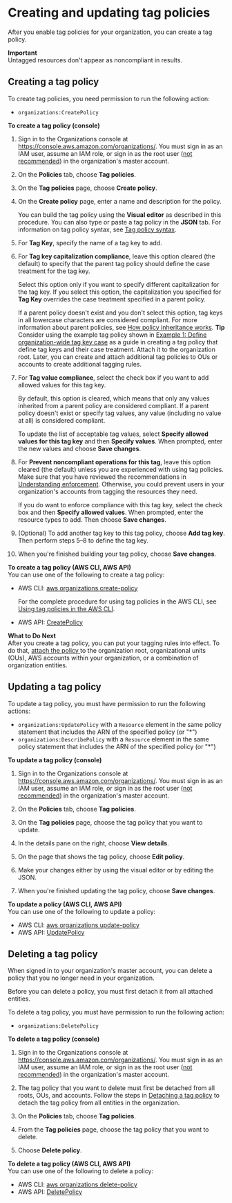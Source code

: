 # Creating and updating tag policies<a name="orgs_manage_policies_tag-policies-create"></a>

After you enable tag policies for your organization, you can create a tag policy\.

**Important**  
Untagged resources don't appear as noncompliant in results\.

## Creating a tag policy<a name="create-tag-policy-procedure"></a>

To create tag policies, you need permission to run the following action:
+ `organizations:CreatePolicy`

**To create a tag policy \(console\)**

1. Sign in to the Organizations console at [https://console\.aws\.amazon\.com/organizations/](https://console.aws.amazon.com/organizations/)\. You must sign in as an IAM user, assume an IAM role, or sign in as the root user \([not recommended](https://docs.aws.amazon.com/IAM/latest/UserGuide/best-practices.html#lock-away-credentials)\) in the organization's master account\.

1. On the **Policies** tab, choose **Tag policies**\.

1. On the **Tag policies** page, choose **Create policy**\. 

1. On the **Create policy** page, enter a name and description for the policy\.

   You can build the tag policy using the **Visual editor** as described in this procedure\. You can also type or paste a tag policy in the **JSON** tab\. For information on tag policy syntax, see [Tag policy syntax](orgs_manage_policies_example-tag-policies.md#tag-policy-syntax-reference)\.

1. For **Tag Key**, specify the name of a tag key to add\. 

1. For **Tag key capitalization compliance**, leave this option cleared \(the default\) to specify that the parent tag policy should define the case treatment for the tag key\. 

   Select this option only if you want to specify different capitalization for the tag key\. If you select this option, the capitalization you specified for **Tag Key** overrides the case treatment specified in a parent policy\. 

   If a parent policy doesn't exist and you don't select this option, tag keys in all lowercase characters are considered compliant\. For more information about parent policies, see [How policy inheritance works](orgs_manage_policies-inheritance.md)\.
**Tip**  
Consider using the example tag policy shown in [Example 1: Define organization\-wide tag key case](orgs_manage_policies_example-tag-policies.md#tag-policy-example-key-case) as a guide in creating a tag policy that define tag keys and their case treatment\. Attach it to the organization root\. Later, you can create and attach additional tag policies to OUs or accounts to create additional tagging rules\. 

1. For **Tag value compliance**, select the check box if you want to add allowed values for this tag key\.

   By default, this option is cleared, which means that only any values inherited from a parent policy are considered compliant\. If a parent policy doesn't exist or specify tag values, any value \(including no value at all\) is considered compliant\. 

   To update the list of acceptable tag values, select **Specify allowed values for this tag key** and then **Specify values**\. When prompted, enter the new values and choose **Save changes**\.

1. For **Prevent noncompliant operations for this tag**, leave this option cleared \(the default\) unless you are experienced with using tag policies\. Make sure that you have reviewed the recommendations in [Understanding enforcement](orgs_manage_policies_tag-policies-enforcement.md)\. Otherwise, you could prevent users in your organization's accounts from tagging the resources they need\. 

   If you do want to enforce compliance with this tag key, select the check box and then **Specify allowed values**\. When prompted, enter the resource types to add\. Then choose **Save changes**\.

1. \(Optional\) To add another tag key to this tag policy, choose **Add tag key**\. Then perform steps 5–8 to define the tag key\.

1. When you're finished building your tag policy, choose **Save changes**\.

**To create a tag policy \(AWS CLI, AWS API\)**  
You can use one of the following to create a tag policy:
+ AWS CLI: [aws organizations create\-policy](https://docs.aws.amazon.com/cli/latest/reference/organizations/create-policy.html)

  For the complete procedure for using tag policies in the AWS CLI, see [Using tag policies in the AWS CLI](tag-policy-cli.md)\.
+ AWS API: [CreatePolicy](https://docs.aws.amazon.com/organizations/latest/APIReference/API_CreatePolicy.html)

**What to Do Next**  
After you create a tag policy, you can put your tagging rules into effect\. To do that, [attach the policy ](attach-tag-policy.md) to the organization root, organizational units \(OUs\), AWS accounts within your organization, or a combination of organization entities\. 

## Updating a tag policy<a name="update-tag-policy-procedure"></a>

To update a tag policy, you must have permission to run the following actions:
+ `organizations:UpdatePolicy` with a `Resource` element in the same policy statement that includes the ARN of the specified policy \(or "\*"\)
+ `organizations:DescribePolicy` with a `Resource` element in the same policy statement that includes the ARN of the specified policy \(or "\*"\)

**To update a tag policy \(console\)**

1. Sign in to the Organizations console at [https://console\.aws\.amazon\.com/organizations/](https://console.aws.amazon.com/organizations/)\. You must sign in as an IAM user, assume an IAM role, or sign in as the root user \([not recommended](https://docs.aws.amazon.com/IAM/latest/UserGuide/best-practices.html#lock-away-credentials)\) in the organization's master account\.

1. On the **Policies** tab, choose **Tag policies**\.

1. On the **Tag policies** page, choose the tag policy that you want to update\.

1. In the details pane on the right, choose **View details**\. 

1. On the page that shows the tag policy, choose **Edit policy**\.

1. Make your changes either by using the visual editor or by editing the JSON\. 

1. When you're finished updating the tag policy, choose **Save changes**\.

**To update a policy \(AWS CLI, AWS API\)**  
You can use one of the following to update a policy: 
+ AWS CLI: [aws organizations update\-policy](https://docs.aws.amazon.com/cli/latest/reference/organizations/update-policy.html)
+ AWS API: [UpdatePolicy](https://docs.aws.amazon.com/organizations/latest/APIReference/API_UpdatePolicy.html)

## Deleting a tag policy<a name="delete-tag-policy-procedure"></a>

When signed in to your organization's master account, you can delete a policy that you no longer need in your organization\. 

Before you can delete a policy, you must first detach it from all attached entities\.

To delete a tag policy, you must have permission to run the following action:
+ `organizations:DeletePolicy`

**To delete a tag policy \(console\)**

1. Sign in to the Organizations console at [https://console\.aws\.amazon\.com/organizations/](https://console.aws.amazon.com/organizations/)\. You must sign in as an IAM user, assume an IAM role, or sign in as the root user \([not recommended](https://docs.aws.amazon.com/IAM/latest/UserGuide/best-practices.html#lock-away-credentials)\) in the organization's master account\.

1. The tag policy that you want to delete must first be detached from all roots, OUs, and accounts\. Follow the steps in [Detaching a tag policy](attach-tag-policy.md#detach-tag-policy) to detach the tag policy from all entities in the organization\.

1. On the **Policies** tab, choose **Tag policies**\.

1. From the **Tag policies** page, choose the tag policy that you want to delete\. 

1. Choose **Delete policy**\.

**To delete a tag policy \(AWS CLI, AWS API\)**  
You can use one of the following to delete a policy:
+ AWS CLI: [aws organizations delete\-policy](https://docs.aws.amazon.com/cli/latest/reference/organizations/delete-policy.html)
+ AWS API: [DeletePolicy](https://docs.aws.amazon.com/organizations/latest/APIReference/API_DeletePolicy.html)